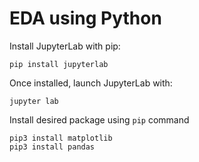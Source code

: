# EDA using Python

Install JupyterLab with pip:
```
pip install jupyterlab
```

Once installed, launch JupyterLab with:
```
jupyter lab
```

Install desired package using `pip` command
```
pip3 install matplotlib
pip3 install pandas
```